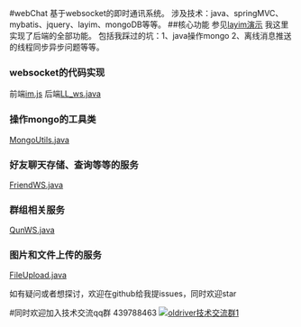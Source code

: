 #webChat
基于websocket的即时通讯系统。
涉及技术：java、springMVC、mybatis、jquery、layim、mongoDB等等。
##核心功能
参见[layim演示](http://layim.layui.com/demo.html)
我这里实现了后端的全部功能。
包括我踩过的坑：1、java操作mongo 2、离线消息推送的线程同步异步问题等等。

### websocket的代码实现
前端[im.js](https://github.com/jkxqj/webChat/blob/master/im.js)
后端[LL_ws.java](https://github.com/jkxqj/webChat/blob/master/LL_ws.java)

### 操作mongo的工具类
[MongoUtils.java](https://github.com/jkxqj/webChat/blob/master/MongoUtils.java)

### 好友聊天存储、查询等等的服务
[FriendWS.java](https://github.com/jkxqj/webChat/blob/master/FriendWS.java)

### 群组相关服务
[QunWS.java](https://github.com/jkxqj/webChat/blob/master/QunWS.java)

### 图片和文件上传的服务
[FileUpload.java](https://github.com/jkxqj/webChat/blob/master/FileUpload.java)

如有疑问或者想探讨，欢迎在github给我提issues，同时欢迎star
 

 
#同时欢迎加入技术交流qq群 439788463
<a target="_blank" href="//shang.qq.com/wpa/qunwpa?idkey=7df80668ac9bfa09d04cbc17d94ab83f03ac37531e0de9703f805d9756acd7f4"><img border="0" src="http://pub.idqqimg.com/wpa/images/group.png" alt="oldriver技术交流群1" title="oldriver技术交流群1"></a>
